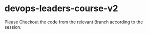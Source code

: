 # devops-leaders-course-v2
Please Checkout the code from the relevant Branch according to the session.